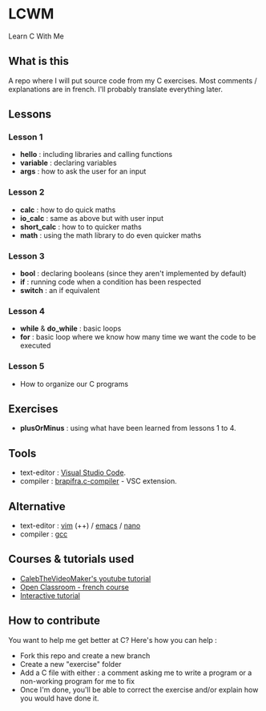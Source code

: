 # LCWM

Learn C With Me

## What is this

A repo where I will put source code from my C exercises.
Most comments / explanations are in french.
I'll probably translate everything later.

## Lessons

### Lesson 1

- **hello** : including libraries and calling functions
- **variable** : declaring variables
- **args** : how to ask the user for an input

### Lesson 2

- **calc** : how to do quick maths
- **io_calc** : same as above but with user input
- **short_calc** : how to to quicker maths
- **math** : using the math library to do even quicker maths

### Lesson 3

- **bool** : declaring booleans (since they aren't implemented by default)
- **if** : running code when a condition has been respected
- **switch** : an if equivalent

### Lesson 4

- **while** & **do_while** : basic loops
- **for** : basic loop where we know how many time we want the code to be executed

### Lesson 5

- How to organize our C programs

## Exercises

- **plusOrMinus** : using what have been learned from lessons 1 to 4.

## Tools

- text-editor : [Visual Studio Code](https://code.visualstudio.com/).
- compiler : [brapifra.c-compiler](https://marketplace.visualstudio.com/items?itemName=brapifra.c-compiler) - VSC extension.

## Alternative

- text-editor : [vim](https://www.vim.org/) (++) / [emacs](https://www.gnu.org/software/emacs/) / [nano](https://www.nano-editor.org/)
- compiler : [gcc](https://gcc.gnu.org/)

## Courses & tutorials used

- [CalebTheVideoMaker's youtube tutorial](https://www.youtube.com/playlist?list=PL_c9BZzLwBRKKqOc9TJz1pP0ASrxLMtp2)
- [Open Classroom - french course](https://openclassrooms.com/courses/apprenez-a-programmer-en-c-)
- [Interactive tutorial](http://www.learn-c.org/)

## How to contribute

You want to help me get better at C? Here's how you can help :

- Fork this repo and create a new branch
- Create a new "exercise" folder
- Add a C file with either : a comment asking me to write a program or a non-working program for me to fix
- Once I'm done, you'll be able to correct the exercise and/or explain how you would have done it.
